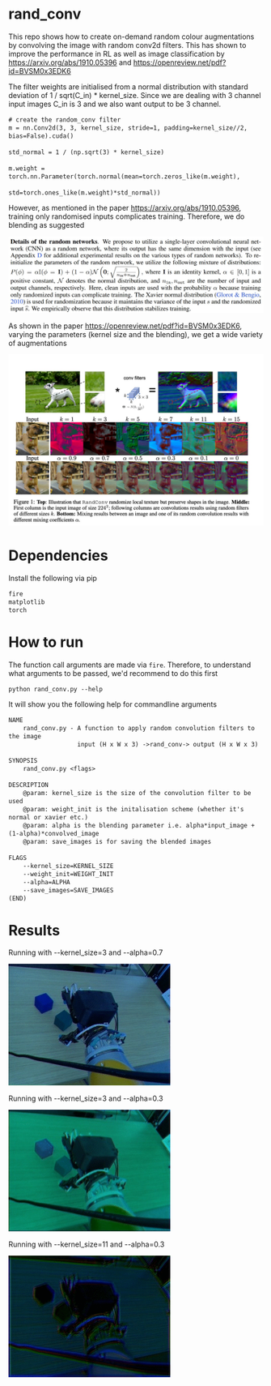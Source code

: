 # rand_conv

This repo shows how to create on-demand random colour augmentations by convolving the image with random conv2d filters. This has shown to improve the performance in RL as well as image classification by https://arxiv.org/abs/1910.05396 and https://openreview.net/pdf?id=BVSM0x3EDK6

The filter weights are initialised from a normal distribution with standard deviation of 1 / sqrt(C_in) * kernel_size. Since we are dealing with 3 channel input images C_in is 3 and we also want output to be 3 channel.

```
# create the random_conv filter 
m = nn.Conv2d(3, 3, kernel_size, stride=1, padding=kernel_size//2, bias=False).cuda()

std_normal = 1 / (np.sqrt(3) * kernel_size)

m.weight = torch.nn.Parameter(torch.normal(mean=torch.zeros_like(m.weight), 
                                            std=torch.ones_like(m.weight)*std_normal))
```

However, as mentioned in the paper https://arxiv.org/abs/1910.05396, training only randomised inputs complicates training. Therefore, we do blending as suggested 

![blending](images_for_readme/clean_init.jpg)

As shown in the paper https://openreview.net/pdf?id=BVSM0x3EDK6, varying the parameters (kernel size and the blending), we get a wide variety of augmentations

![blending](images_for_readme/rand_conv_illus.jpg)

# Dependencies

Install the following via pip

```
fire
matplotlib
torch
```

# How to run 

The function call arguments are made via `fire`. Therefore, to understand what arguments to be passed, we'd recommend to do this first

```
python rand_conv.py --help
```

It will show you the following help for commandline arguments

```
NAME
    rand_conv.py - A function to apply random convolution filters to the image 
                   input (H x W x 3) ->rand_conv-> output (H x W x 3)

SYNOPSIS
    rand_conv.py <flags>

DESCRIPTION
    @param: kernel_size is the size of the convolution filter to be used 
    @param: weight_init is the initalisation scheme (whether it's normal or xavier etc.) 
    @param: alpha is the blending parameter i.e. alpha*input_image + (1-alpha)*convolved_image 
    @param: save_images is for saving the blended images

FLAGS
    --kernel_size=KERNEL_SIZE
    --weight_init=WEIGHT_INIT
    --alpha=ALPHA
    --save_images=SAVE_IMAGES
(END)
```
# Results 

Running with --kernel_size=3 and --alpha=0.7

![k=3,alpha=0.7](images_for_readme/rand_conv_k3_a7e-1.gif)

Running with --kernel_size=3 and --alpha=0.3

![k=3,alpha=0.7](images_for_readme/rand_conv_k3_a0.3.gif)

Running with --kernel_size=11 and --alpha=0.3

![k=3,alpha=0.7](images_for_readme/rand_conv_k11_a3e-1.gif)